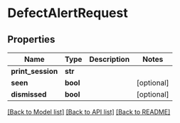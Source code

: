 # DefectAlertRequest

## Properties
Name | Type | Description | Notes
------------ | ------------- | ------------- | -------------
**print_session** | **str** |  | 
**seen** | **bool** |  | [optional] 
**dismissed** | **bool** |  | [optional] 

[[Back to Model list]](../README.md#documentation-for-models) [[Back to API list]](../README.md#documentation-for-api-endpoints) [[Back to README]](../README.md)


